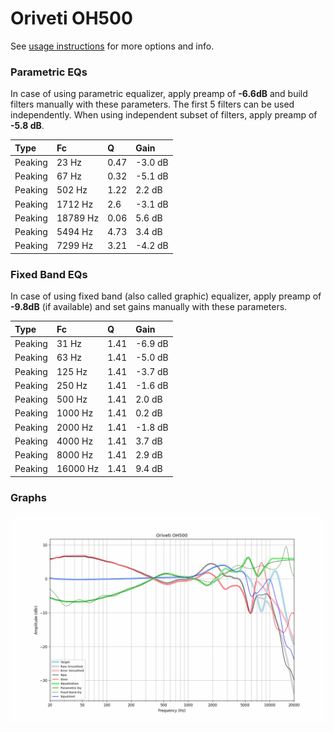 # Oriveti OH500
See [usage instructions](https://github.com/jaakkopasanen/AutoEq#usage) for more options and info.

### Parametric EQs
In case of using parametric equalizer, apply preamp of **-6.6dB** and build filters manually
with these parameters. The first 5 filters can be used independently.
When using independent subset of filters, apply preamp of **-5.8 dB**.

| Type    | Fc       |    Q | Gain    |
|:--------|:---------|:-----|:--------|
| Peaking | 23 Hz    | 0.47 | -3.0 dB |
| Peaking | 67 Hz    | 0.32 | -5.1 dB |
| Peaking | 502 Hz   | 1.22 | 2.2 dB  |
| Peaking | 1712 Hz  | 2.6  | -3.1 dB |
| Peaking | 18789 Hz | 0.06 | 5.6 dB  |
| Peaking | 5494 Hz  | 4.73 | 3.4 dB  |
| Peaking | 7299 Hz  | 3.21 | -4.2 dB |

### Fixed Band EQs
In case of using fixed band (also called graphic) equalizer, apply preamp of **-9.8dB**
(if available) and set gains manually with these parameters.

| Type    | Fc       |    Q | Gain    |
|:--------|:---------|:-----|:--------|
| Peaking | 31 Hz    | 1.41 | -6.9 dB |
| Peaking | 63 Hz    | 1.41 | -5.0 dB |
| Peaking | 125 Hz   | 1.41 | -3.7 dB |
| Peaking | 250 Hz   | 1.41 | -1.6 dB |
| Peaking | 500 Hz   | 1.41 | 2.0 dB  |
| Peaking | 1000 Hz  | 1.41 | 0.2 dB  |
| Peaking | 2000 Hz  | 1.41 | -1.8 dB |
| Peaking | 4000 Hz  | 1.41 | 3.7 dB  |
| Peaking | 8000 Hz  | 1.41 | 2.9 dB  |
| Peaking | 16000 Hz | 1.41 | 9.4 dB  |

### Graphs
![](./Oriveti%20OH500.png)